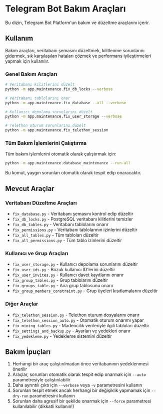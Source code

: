 # Telegram Bot Bakım Araçları

Bu dizin, Telegram Bot Platform'un bakım ve düzeltme araçlarını içerir.

## Kullanım

Bakım araçları, veritabanı şemasını düzeltmek, kilitlenme sorunlarını gidermek, sık karşılaşılan hataları çözmek ve performans iyileştirmeleri yapmak için kullanılır.

### Genel Bakım Araçları

```bash
# Veritabanı kilitlerini düzelt
python -m app.maintenance.fix_db_locks --verbose

# Veritabanı tablolarını onar
python -m app.maintenance.fix_database --all --verbose

# Kullanıcı depolama sorunlarını düzelt
python -m app.maintenance.fix_user_storage --verbose

# Telethon oturum sorunlarını düzelt
python -m app.maintenance.fix_telethon_session
```

### Tüm Bakım İşlemlerini Çalıştırma

Tüm bakım işlemlerini otomatik olarak çalıştırmak için:

```bash
python -m app.maintenance.database_maintenance --run-all
```

Bu komut, yaygın sorunları otomatik olarak tespit edip onaracaktır.

## Mevcut Araçlar

### Veritabanı Düzeltme Araçları

- `fix_database.py` - Veritabanı şemasını kontrol edip düzeltir
- `fix_db_locks.py` - PostgreSQL veritabanı kilitlerini temizler
- `fix_db_tables.py` - Veritabanı tablolarını onarır
- `fix_permissions.py` - Veritabanı tablolarının izinlerini düzeltir
- `fix_all_tables.py` - Tüm tabloları düzeltir
- `fix_all_permissions.py` - Tüm tablo izinlerini düzeltir

### Kullanıcı ve Grup Araçları

- `fix_user_storage.py` - Kullanıcı depolama sorunlarını düzeltir
- `fix_user_ids.py` - Bozuk kullanıcı ID'lerini düzeltir
- `fix_user_invites.py` - Kullanıcı davet kayıtlarını onarır
- `fix_group_tables.py` - Grup tablolarını düzeltir
- `fix_groups_table.py` - Ana grup tablosunu onarır
- `fix_group_members_constraint.py` - Grup üyeleri kısıtlamalarını düzeltir

### Diğer Araçlar

- `fix_telethon_session.py` - Telethon oturum dosyalarını onarır
- `fix_telethon_session_auto.py` - Otomatik oturum onarımı yapar
- `fix_mining_tables.py` - Madencilik verileriyle ilgili tabloları düzeltir
- `fix_settings_and_backup.py` - Ayarları ve yedekleri onarır
- `fix_yedekleme.py` - Yedekleme sistemini düzeltir

## Bakım İpuçları

1. Herhangi bir araç çalıştırılmadan önce veritabanının yedeklenmesi önerilir
2. Araçlar, sorunları otomatik olarak tespit edip onarmak için `--auto` parametresiyle çalıştırılabilir
3. Daha ayrıntılı çıktı için `--verbose` veya `-v` parametresini kullanın
4. Sorunları tespit etmek ancak herhangi bir değişiklik yapmamak için `--dry-run` parametresini kullanın
5. Sorunları daha agresif bir şekilde onarmak için `--force` parametresi kullanılabilir (dikkatli kullanın!) 